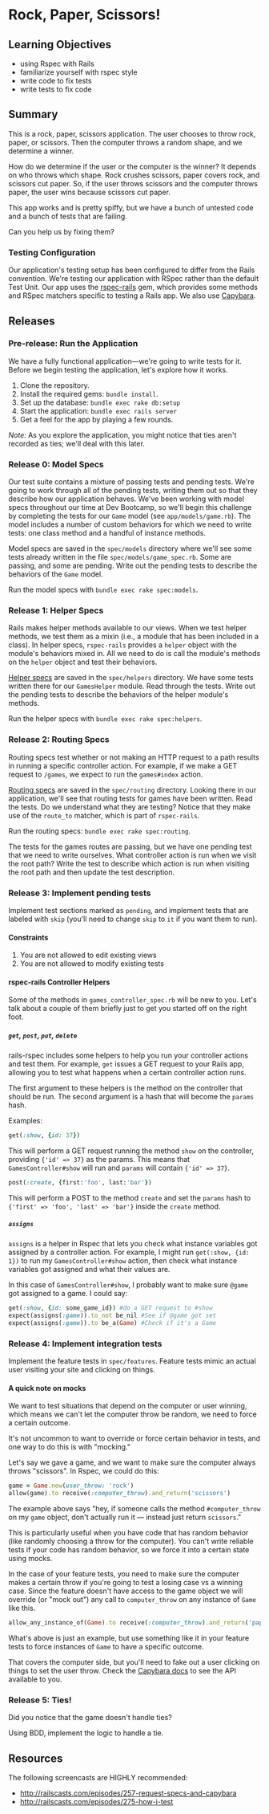 # Rock, Paper, Scissors!

## Learning Objectives
- using Rspec with Rails
- familiarize yourself with rspec style
- write code to fix tests
- write tests to fix code

## Summary

This is a rock, paper, scissors application.  The user chooses to throw rock, paper, or scissors.  Then the computer throws a random shape, and we determine a winner.

How do we determine if the user or the computer is the winner?  It depends on who throws which shape.  Rock crushes scissors, paper covers rock, and scissors cut paper.  So, if the user throws scissors and the computer throws paper, the user wins because scissors cut paper.

This app works and is pretty spiffy, but we have a bunch of untested
code and a bunch of tests that are failing.

Can you help us by fixing them?


### Testing Configuration
Our application's testing setup has been configured to differ from the Rails convention.  We're testing our application with RSpec rather than the default Test Unit.  Our app uses the [rspec-rails][rspec-rails] gem, which provides some methods and RSpec matchers specific to testing a Rails app.  We also use [Capybara][].


## Releases
### Pre-release: Run the Application
We have a fully functional application—we're going to write tests for it.  Before we begin testing the application, let's explore how it works.

1. Clone the repository.
2. Install the required gems: `bundle install`.
3. Set up the database: `bundle exec rake db:setup`
4. Start the application: `bundle exec rails server`
5. Get a feel for the app by playing a few rounds.

*Note:* As you explore the application, you might notice that ties aren't recorded as ties; we'll deal with this later.


### Release 0: Model Specs
Our test suite contains a mixture of passing tests and pending tests.  We're going to work through all of the pending tests, writing them out so that they describe how our application behaves.  We've been working with model specs throughout our time at Dev Bootcamp, so we'll begin this challenge by completing the tests for our `Game` model (see `app/models/game.rb`).  The model includes a number of custom behaviors for which we need to write tests:  one class method and a handful of instance methods.

Model specs are saved in the `spec/models` directory where we'll see some tests already written in the file `spec/models/game_spec.rb`.  Some are passing, and some are pending.  Write out the pending tests to describe the behaviors of the `Game` model.

Run the model specs with `bundle exec rake spec:models`.


### Release 1: Helper Specs
Rails makes helper methods available to our views.  When we test helper methods, we test them as a mixin (i.e., a module that has been included in a class).  In helper specs, `rspec-rails` provides a `helper` object with the module's behaviors mixed in.  All we need to do is call the module's methods on the `helper` object and test their behaviors.

[Helper specs][] are saved in the `spec/helpers` directory.  We have some tests written there for our `GamesHelper` module.  Read through the tests.  Write out the pending tests to describe the behaviors of the helper module's methods.

Run the helper specs with `bundle exec rake spec:helpers`.


### Release 2: Routing Specs
Routing specs test whether or not making an HTTP request to a path results in running a specific controller action.  For example, if we make a GET request to `/games`, we expect to run the `games#index` action.

[Routing specs][] are saved in the `spec/routing` directory.  Looking there in our application, we'll see that routing tests for games have been written.  Read the tests.  Do we understand what they are testing?  Notice that they make use of the `route_to` matcher, which is part of `rspec-rails`.

Run the routing specs:  `bundle exec rake spec:routing`.

The tests for the games routes are passing, but we have one pending test that we need to write ourselves.  What controller action is run when we visit the root path?  Write the test to describe which action is run when visiting the root path and then update the test description.


### Release 3: Implement pending tests
Implement test sections marked as `pending`, and implement tests that are labeled with `skip` (you'll need to change `skip` to `it` if you want them to run).


#### Constraints

1. You are not allowed to edit existing views 
2. You are not allowed to modify existing tests


#### rspec-rails Controller Helpers

Some of the methods in `games_controller_spec.rb` will be new to you. Let's talk about a couple of them briefly just to get you started off on the right foot.

##### `get`, `post`, `put`, `delete`

rails-rspec includes some helpers to help you run your controller actions and test them. For example, `get` issues a GET request to your Rails app, allowing you to test what happens when a certain controller action runs.

The first argument to these helpers is the method on the controller that should be run. The second argument is a hash that will become the `params` hash.

Examples:

```ruby
get(:show, {id: 37})
```

This will perform a GET request running the method `show` on the controller, providing `{'id' => 37}` as the params. This means that `GamesController#show` will run and `params` will contain `{'id' => 37}`.

```ruby
post(:create, {first:'foo', last:'bar'})
```

This will perform a POST to the method `create` and set the `params` hash to `{'first' => 'foo', 'last' => 'bar'}` inside the `create` method.

##### `assigns`

`assigns` is a helper in Rspec that lets you check what instance variables got assigned by a controller action. For example, I might run `get(:show, {id: 1})` to run my `GamesController#show` action, then check what instance variables got assigned and what their values are.

In this case of `GamesController#show`, I probably want to make sure `@game` got assigned to a game. I could say:

```ruby
get(:show, {id: some_game_id}) #do a GET request to #show
expect(assigns(:game)).to_not be_nil #See if @game got set
expect(assigns(:game)).to be_a(Game) #Check if it's a Game
```


### Release 4: Implement integration tests
Implement the feature tests in `spec/features`. Feature tests mimic an actual user visiting your site and clicking on things.

#### A quick note on mocks
We want to test situations that depend on the computer or user winning, which means we can't let the computer throw be random, we need to force a certain outcome.

It's not uncommon to want to override or force certain behavior in tests, and one way to do this is with "mocking."

Let's say we gave a game, and we want to make sure the computer always throws "scissors". In Rspec, we could do this:

```ruby
game = Game.new(user_throw: 'rock')
allow(game).to receive(:computer_throw).and_return('scissors')
```

The example above says "hey, if someone calls the method `#computer_throw` on my `game` object, don't actually run it — instead just return `scissors`."

This is particularly useful when you have code that has random behavior (like randomly choosing a throw for the computer). You can't write reliable tests if your code has random behavior, so we force it into a certain state using mocks.

In the case of your feature tests, you need to make sure the computer makes a certain throw if you're going to test a losing case vs a winning case. Since the feature doesn't have access to the game object we will override (or "mock out") any call to `computer_throw` on any instance of `Game` like this.

```ruby
allow_any_instance_of(Game).to receive(:computer_throw).and_return('paper')
```

What's above is just an example, but use something like it in your feature tests to force instances of `Game` to have a specific outcome.

That covers the computer side, but you'll need to fake out a user clicking on things to set the user throw. Check the [Capybara docs](https://github.com/jnicklas/capybara) to see the API available to you.

### Release 5: Ties!

Did you notice that the game doesn't handle ties?

Using BDD, implement the logic to handle a tie.

## Resources

The following screencasts are HIGHLY recommended:

 - http://railscasts.com/episodes/257-request-specs-and-capybara
 - http://railscasts.com/episodes/275-how-i-test


[helper specs]: https://github.com/rspec/rspec-rails#helper-specs
[routing specs]: https://github.com/rspec/rspec-rails#routing-specs
[rspec-rails]: https://github.com/rspec/rspec-rails
[capybara]: https://github.com/jnicklas/capybara


